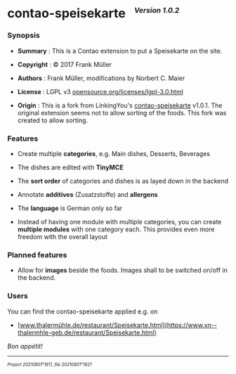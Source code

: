 ﻿# contao-speisekarte &nbsp; <sup><sub><sup>*Version 1.0.2*</sup></sub></sup>

### Synopsis

- **Summary** :
 This is a Contao extension to put a Speisekarte on the site.

- **Copyright** : © 2017 Frank Müller

- **Authors** : Frank Müller, modifications by Norbert C. Maier

- **License** : LGPL v3 [opensource.org/licenses/lgpl-3.0.html](http://opensource.org/licenses/lgpl-3.0.html)

- **Origin** :
 This is a fork from LinkingYou's [contao-speisekarte](https://github.com/LinkingYou/contao-speisekarte) v1.0.1.
 The original extension seems not to allow sorting of the foods.
 This fork was created to allow sorting.

### Features

- Create multiple **categories**, e.g. Main dishes, Desserts, Beverages

- The dishes are edited with **TinyMCE**

- The **sort order** of categories and dishes is as layed down in the backend

- Annotate **additives** (Zusatzstoffe) and **allergens**

- The **language** is German only so far

- Instead of having one module with multiple categories, you can
 create **multiple modules** with one category each. This provides
 even more freedom with the overall layout

### Planned features

- Allow for **images** beside the foods. Images shall to be switched on/off in the backend.

### Users

You can find the contao-speisekarte applied e.g. on

- [www.thalermühle.de/restaurant/Speisekarte.html](https://www.xn--thalermhle-geb.de/restaurant/Speisekarte.html)

*Bon appétit!*

---

<sup><sub>*Project 20210801°1611, file 20210801°1621*</sub></sup>
